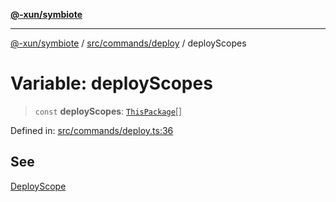 [**@-xun/symbiote**](../../../../README.md)

***

[@-xun/symbiote](../../../../README.md) / [src/commands/deploy](../README.md) / deployScopes

# Variable: deployScopes

> `const` **deployScopes**: [`ThisPackage`](../../../configure/enumerations/ThisPackageGlobalScope.md#thispackage)[]

Defined in: [src/commands/deploy.ts:36](https://github.com/Xunnamius/symbiote/blob/a1a1659a6aee8463244f5d57f0317787662deaf7/src/commands/deploy.ts#L36)

## See

[DeployScope](../../../configure/enumerations/ThisPackageGlobalScope.md)
